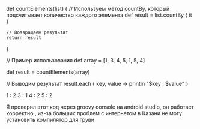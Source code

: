 def countElements(list) {
    // Используем метод countBy, который подсчитывает количество каждого элемента
    def result = list.countBy { it }
    
    // Возвращаем результат
    return result
}

// Пример использования
def array = [1, 3, 4, 5, 1, 5, 4]

def result = countElements(array)

// Выводим результат
result.each { key, value ->
    println "$key : $value"
}

1 : 2
3 : 1
4 : 2
5 : 2

Я проверил этот код через groovy console на android studio, он работает корректно , из-за больших проблем с интернетом в Казани не могу установить компилятор для груви 
